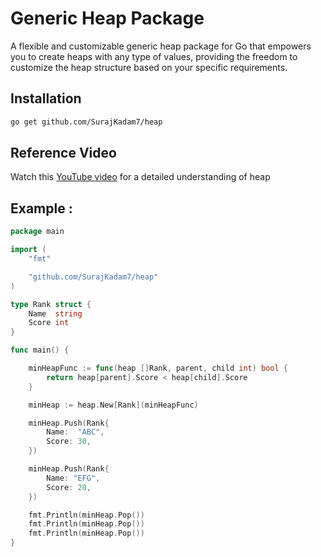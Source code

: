 # Generic Heap Package

A flexible and customizable generic heap package for Go that empowers you to create heaps
with any type of values, providing the freedom to customize the heap structure based on
your specific requirements.


## Installation

```sh
go get github.com/SurajKadam7/heap
```

## Reference Video

Watch this [YouTube video](https://www.youtube.com/watch?v=HqPJF2L5h9U) for a detailed
understanding of heap


## Example : 
```go 
package main

import (
	"fmt"

	"github.com/SurajKadam7/heap"
)

type Rank struct {
	Name  string
	Score int
}

func main() {

	minHeapFunc := func(heap []Rank, parent, child int) bool {
		return heap[parent].Score < heap[child].Score
	}

	minHeap := heap.New[Rank](minHeapFunc)

	minHeap.Push(Rank{
		Name:  "ABC",
		Score: 30,
	})

	minHeap.Push(Rank{
		Name: "EFG",
		Score: 20,
	})

	fmt.Println(minHeap.Pop())
	fmt.Println(minHeap.Pop())
	fmt.Println(minHeap.Pop())
}
```
